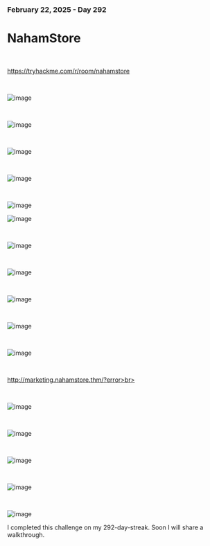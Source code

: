 
<h3> February 22, 2025 - Day 292</h3>
<h1>NahamStore</h1>

<br>

https://tryhackme.com/r/room/nahamstore

<br>

![image](https://github.com/user-attachments/assets/46b9dd43-e859-4155-b9e0-c38b9d0e5140)

<br>


![image](https://github.com/user-attachments/assets/4b5d9345-91a3-4b47-a451-c94637dee0a7)

<br>

![image](https://github.com/user-attachments/assets/1c52e95e-07fe-4564-b33f-a1641f802aa7)


<br>

![image](https://github.com/user-attachments/assets/3809f7c2-3d39-4b9a-88d7-984b95fa3c94)

<br>

![image](https://github.com/user-attachments/assets/1048f1fb-7547-426f-b0c6-9be5f4137511)
<br>

![image](https://github.com/user-attachments/assets/916e30e3-ee06-433f-9c5c-dabd51e1a461)

<br>

![image](https://github.com/user-attachments/assets/bffc7610-ab6f-40fe-8f9b-f7d6b0cf59b9)

<br>

![image](https://github.com/user-attachments/assets/d9404e0c-b4c1-4aa6-8ebd-768cbc97b621)

<br>

![image](https://github.com/user-attachments/assets/5f24e5a2-01ed-46d9-a6d0-3d2d9f713132)

<br>

![image](https://github.com/user-attachments/assets/f6e59495-3a35-4ded-8d3e-3e03e4b3f3a0)


<br>

![image](https://github.com/user-attachments/assets/0bea9e8e-93f0-45c6-8ab2-1435e110fdaf)

<br>

http://marketing.nahamstore.thm/?error>br>

<br>

![image](https://github.com/user-attachments/assets/84f192d2-874d-4bbf-abb8-82d17510feb4)

<br>

![image](https://github.com/user-attachments/assets/2cc81403-43b5-4f2f-be46-756851000ce5)

<br>

![image](https://github.com/user-attachments/assets/b616e4ee-e51c-4bae-803e-f420c8bb7dd0)

<br>

![image](https://github.com/user-attachments/assets/bf2645c9-d29a-4ab0-878c-f250745c8077)

<br>

![image](https://github.com/user-attachments/assets/988bc00b-6771-42d0-ab9a-c1b760ad6a63)



<p>I completed this challenge on my 292-day-streak.  Soon I will share a walkthrough.</p>

